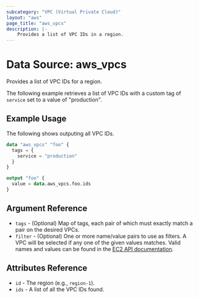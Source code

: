 ```yaml
---
subcategory: "VPC (Virtual Private Cloud)"
layout: "aws"
page_title: "aws_vpcs"
description: |-
    Provides a list of VPC IDs in a region.
---
```


# Data Source: aws_vpcs

Provides a list of VPC IDs for a region.

The following example retrieves a list of VPC IDs with a custom tag of `service` set to a value of "production".

## Example Usage

The following shows outputing all VPC IDs.

```terraform
data "aws_vpcs" "foo" {
  tags = {
    service = "production"
  }
}

output "foo" {
  value = data.aws_vpcs.foo.ids
}
```

## Argument Reference

* `tags` - (Optional) Map of tags, each pair of which must exactly match
  a pair on the desired VPCs.
* `filter` - (Optional) One or more name/value pairs to use as filters.
  A VPC will be selected if any one of the given values matches.
	Valid names and values can be found in the [EC2 API documentation][describe-vpcs].

## Attributes Reference

* `id` - The region (e.g., `region-1`).
* `ids` - A list of all the VPC IDs found.

[describe-vpcs]: https://docs.cloud.croc.ru/en/api/ec2/vpcs/DescribeVpcs.html

